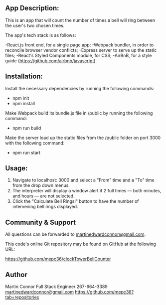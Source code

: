 ## App Description:

This is an app that will count the number of times a bell will ring between the user's two chosen times. 

The app's tech stack is as follows:

-React.js front end, for a single page app;
-Webpack bundler, in order to reconcile browser vendor conflicts;
-Express server to serve up the static files;
-React's Styled Components module, for CSS;
-AirBnB, for a style guide (https://github.com/airbnb/javascript).

## Installation:

Install the necessary dependencies by running the following commands:
- npm init
- npm install

Make Webpack build its bundle.js file in /public by running the following command:

- npm run build

Make the server load up the static files from the /public folder on port 3000 with the following command:

- npm run start

## Usage:

1. Navigate to localhost: 3000 and select a "From" time and a "To" time from the drop down menus. 
2. The interpreter will display a window alert if 2 full times — both minutes, and hours — are not selected. 
3. Click the "Calculate Bell Rings!" button to have the number of intervening bell rings displayed.

## Community & Support

All questions can be forwarded to martinedwardconnor@gmail.com.

This code's online Git repository may be found on GitHub at the following URL:

https://github.com/mepc36/clockTowerBellCounter

## Author

Martin Connor
Full Stack Engineer
267-664-3389
martinedwardconnor@gmail.com
https://github.com/mepc36?tab=repositories